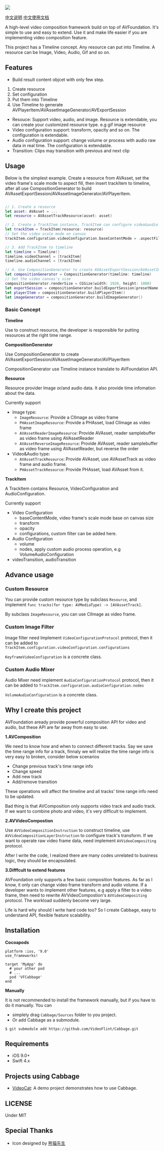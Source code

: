 ![](https://ws1.sinaimg.cn/large/6ca4705bgy1ftvakl767wj215o07st9r.jpg)

[中文说明](https://github.com/VideoFlint/Cabbage/wiki/中文说明) [中文使用文档](https://github.com/VideoFlint/Cabbage/wiki/%E4%BD%BF%E7%94%A8%E6%96%87%E6%A1%A3)

A high-level video composition framework build on top of AVFoundation. It's simple to use and easy to extend. Use it and make life easier if you are implementing video composition feature.

This project has a Timeline concept. Any resource can put into Timeline. A resource can be Image, Video, Audio, Gif and so on.

## Features

- Build result content objcet with only few step. 

1. Create resource  
2. Set configuration 
3. Put them into Timeline
4. Use Timeline to generate AVPlayerItem/AVAssetImageGenerator/AVExportSession

- Resouce: Support video, audio, and image. Resource is extendable, you can create your customized resource type. e.g gif image resource
- Video configuration support: transform, opacity and so on. The configuration is extendable.
- Audio configuration support: change volume or process with audio raw data in real time. The configuration is extendable.
- Transition: Clips may transition with previous and next clip

## Usage

Below is the simplest example. Create a resource from AVAsset, set the video frame's scale mode to aspect fill, then insert trackItem to timeline, after all use CompositionGenerator to build AVAssetExportSession/AVAssetImageGenerator/AVPlayerItem.

```Swift

// 1. Create a resource
let asset: AVAsset = ...     
let resource = AVAssetTrackResource(asset: asset)

// 2. Create a TrackItem instance, TrackItem can configure video&audio configuration
let trackItem = TrackItem(resource: resource)
// Set the video scale mode on canvas
trackItem.configuration.videoConfiguration.baseContentMode = .aspectFill

// 3. Add TrackItem to timeline
let timeline = Timeline()
timeline.videoChannel = [trackItem]
timeline.audioChannel = [trackItem]

// 4. Use CompositionGenerator to create AVAssetExportSession/AVAssetImageGenerator/AVPlayerItem
let compositionGenerator = CompositionGenerator(timeline: timeline)
// Set the video canvas's size
compositionGenerator.renderSize = CGSize(width: 1920, height: 1080)
let exportSession = compositionGenerator.buildExportSession(presetName: AVAssetExportPresetMediumQuality)
let playerItem = compositionGenerator.buildPlayerItem()
let imageGenerator = compositionGenerator.buildImageGenerator()

```

### Basic Concept

**Timeline**

Use to construct resource, the developer is responsible for putting resources at the right time range.

**CompositionGenerator**

Use CompositionGenerator to create AVAssetExportSession/AVAssetImageGenerator/AVPlayerItem

CompositionGenerator use Timeline instance translate to AVFoundation API.

**Resource**

Resource provider Image or/and audio data. It also provide time infomation about the data.

Currently support

 - Image type: 
    - `ImageResource`: Provide a CIImage as video frame
    - `PHAssetImageResource`: Provide a PHAsset, load CIImage as video frame
    - `AVAssetReaderImageResource`: Provide AVAsset, reader samplebuffer as video frame using AVAssetReader
    - `AVAssetReverseImageResource`: Provide AVAsset, reader samplebuffer as video frame using AVAssetReader, but reverse the order
 - Video&Audio type: 
    - `AVAssetTrackResource`: Provide AVAsset, use AVAssetTrack as video frame and audio frame.
    - `PHAssetTrackResource`: Provide PHAsset, load AVAsset from it.

**TrackItem**

A TrackItem contains Resource, VideoConfiguration and AudioConfiguration.

Currently support

- Video Configuration
    - baseContentMode, video frame's scale mode base on canvas size
    - transform
    - opacity
    - configurations, custom filter can be added here.
- Audio Configuration
    - volume
    - nodes, apply custom audio process operation, e.g VolumeAudioConfiguration
- videoTransition, audioTransition


## Advance usage

### Custom Resource

You can provide custom resource type by subclass `Resource`, and implement `func tracks(for type: AVMediaType) -> [AVAssetTrack]`.

By subclass `ImageResource`, you can use CIImage as video frame.

### Custom Image Filter

Image filter need Implement `VideoConfigurationProtocol` protocol, then it can be added to `TrackItem.configuration.videoConfiguration.configurations`

`KeyframeVideoConfiguration` is a concrete class.

### Custom Audio Mixer

Audio Mixer need implement `AudioConfigurationProtocol` protocol, then it can be added to `TrackItem.configuration.audioConfiguration.nodes`

`VolumeAudioConfiguration` is a concrete class.

## Why I create this project

AVFoundation aready provide powerful composition API for video and audio, but these API are far away from easy to use.

**1.AVComposition**

We need to know how and when to connect different tracks. Say we save the time range info for a track, finnaly we will realize the time range info is very easy to broken, consider below scenarios

- Change previous track's time range info
- Change speed
- Add new track
- Add/remove transition

These operations will affect the timeline and all tracks' time range info need to be updated.

Bad thing is that AVComposition only supports video track and audio track. If we want to combine photo and video, it's very difficult to implement.

**2.AVVideoCompostion**

Use `AVVideoCompositionInstruction` to construct timeline, use `AVVideoCompositionLayerInstruction` to configure track's transform. If we want to operate raw video frame data, need implement `AVVideoCompositing` protocol.

After I write the code, I realized there are many codes unrelated to business logic, they should be encapsulated.

**3.Difffcult to extend features**

AVFoundation only supports a few basic composition features. As far as I know, it only can change video frame transform and audio volume. If a developer wants to implement other features, e.g apply a filter to a video frame, then need to rewrite AVVideoCompostion's `AVVideoCompositing` protocol. The workload suddenly become very large.

Life is hard why should I write hard code too? So I create Cabbage, easy to understand API, flexible feature scalability.

## Installation

**Cocoapods**

```
platform :ios, '9.0'
use_frameworks!

target 'MyApp' do
  # your other pod
  # ...
  pod 'VFCabbage'
end
```

**Manually**

It is not recommended to install the framework manually, but if you have to do it manually.
You can 

- simplely drag `Cabbage/Sources` folder to you project.
- Or add Cabbage as a submodule.

```
$ git submodule add https://github.com/VideoFlint/Cabbage.git
```

## Requirements

- iOS 9.0+
- Swift 4.x

## Projects using Cabbage

- [VideoCat](https://github.com/vitoziv/VideoCat): A demo project demonstrates how to use Cabbage.

## LICENSE

Under MIT

## Special Thanks

- Icon designed by [熊猫先生](https://dribbble.com/viennaong)
